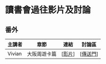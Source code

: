 # 讀書會過往影片及討論

## 番外

| 主講者 | 章節 | 連結 | 討論區 |
| ------ | ------ | :------: | :------: |
| Vivian | 大阪周遊卡篇 | [[影片](https://www.facebook.com/readbook999/videos/1809975039244918/)] | [[傳送門](https://github.com/onlinereadbook/bookJapanese/issues/2)] |
